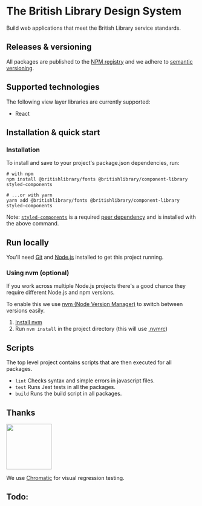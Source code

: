 # The British Library Design System

Build web applications that meet the British Library service standards.

## Releases & versioning

All packages are published to the [NPM registry](https://www.npmjs.com/search?q=%40britishlibrary) and we adhere to [semantic versioning](https://semver.org/).

## Supported technologies

The following view layer libraries are currently supported:

- React

## Installation & quick start

### Installation

To install and save to your project's package.json dependencies, run:

```
# with npm
npm install @britishlibrary/fonts @britishlibrary/component-library styled-components

# ...or with yarn
yarn add @britishlibrary/fonts @britishlibrary/component-library styled-components
```

Note: [`styled-components`](https://styled-components.com/) is a required [peer dependency](https://nodejs.org/en/blog/npm/peer-dependencies/) and is installed with the above command.

## Run locally

You'll need [Git](https://help.github.com/articles/set-up-git/) and [Node.js](https://nodejs.org/en/) installed to get this project running.

### Using nvm (optional)
If you work across multiple Node.js projects there's a good chance they require different Node.js and npm versions.

To enable this we use [nvm (Node Version Manager)](https://github.com/creationix/nvm) to switch between versions easily.

1. [Install nvm](https://github.com/creationix/nvm#installation)
2. Run `nvm install` in the project directory (this will use [.nvmrc](./.nvmrc))

## Scripts

The top level project contains scripts that are then executed for all packages.

- `lint`  Checks syntax and simple errors in javascript files.
- `test`  Runs Jest tests in all the packages.
- `build` Runs the build script in all packages.

## Thanks

<a href="https://www.chromaticqa.com/"><img src="https://cdn-images-1.medium.com/letterbox/147/36/50/50/1*oHHjTjInDOBxIuYHDY2gFA.png?source=logoAvatar-d7276495b101---37816ec27d7a" width="120"/></a>

We use [Chromatic](https://www.chromaticqa.com/) for visual regression testing.


## Todo: